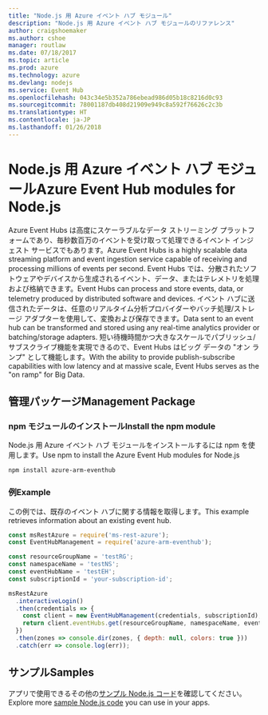 ```yaml
---
title: "Node.js 用 Azure イベント ハブ モジュール"
description: "Node.js 用 Azure イベント ハブ モジュールのリファレンス"
author: craigshoemaker
ms.author: cshoe
manager: routlaw
ms.date: 07/18/2017
ms.topic: article
ms.prod: azure
ms.technology: azure
ms.devlang: nodejs
ms.service: Event Hub
ms.openlocfilehash: 043c34e5b352a786ebead986d05b18c8216d0c93
ms.sourcegitcommit: 78001187db408d21909e949c8a592f76626c2c3b
ms.translationtype: HT
ms.contentlocale: ja-JP
ms.lasthandoff: 01/26/2018
---
```

# <a name="azure-event-hub-modules-for-nodejs"></a><span data-ttu-id="76817-103">Node.js 用 Azure イベント ハブ モジュール</span><span class="sxs-lookup"><span data-stu-id="76817-103">Azure Event Hub modules for Node.js</span></span>

<span data-ttu-id="76817-104">Azure Event Hubs は高度にスケーラブルなデータ ストリーミング プラットフォームであり、毎秒数百万のイベントを受け取って処理できるイベント インジェスト サービスでもあります。</span><span class="sxs-lookup"><span data-stu-id="76817-104">Azure Event Hubs is a highly scalable data streaming platform and event ingestion service capable of receiving and processing millions of events per second.</span></span> <span data-ttu-id="76817-105">Event Hubs では、分散されたソフトウェアやデバイスから生成されるイベント、データ、またはテレメトリを処理および格納できます。</span><span class="sxs-lookup"><span data-stu-id="76817-105">Event Hubs can process and store events, data, or telemetry produced by distributed software and devices.</span></span> <span data-ttu-id="76817-106">イベント ハブに送信されたデータは、任意のリアルタイム分析プロバイダーやバッチ処理/ストレージ アダプターを使用して、変換および保存できます。</span><span class="sxs-lookup"><span data-stu-id="76817-106">Data sent to an event hub can be transformed and stored using any real-time analytics provider or batching/storage adapters.</span></span> <span data-ttu-id="76817-107">短い待機時間かつ大きなスケールでパブリッシュ/サブスクライブ機能を実現できるので、Event Hubs はビッグ データの "オン ランプ" として機能します。</span><span class="sxs-lookup"><span data-stu-id="76817-107">With the ability to provide publish-subscribe capabilities with low latency and at massive scale, Event Hubs serves as the "on ramp" for Big Data.</span></span>

## <a name="management-package"></a><span data-ttu-id="76817-108">管理パッケージ</span><span class="sxs-lookup"><span data-stu-id="76817-108">Management Package</span></span>

### <a name="install-the-npm-module"></a><span data-ttu-id="76817-109">npm モジュールのインストール</span><span class="sxs-lookup"><span data-stu-id="76817-109">Install the npm module</span></span> 

<span data-ttu-id="76817-110">Node.js 用 Azure イベント ハブ モジュールをインストールするには npm を使用します。</span><span class="sxs-lookup"><span data-stu-id="76817-110">Use npm to install the Azure Event Hub modules for Node.js</span></span>

```bash
npm install azure-arm-eventhub
```

### <a name="example"></a><span data-ttu-id="76817-111">例</span><span class="sxs-lookup"><span data-stu-id="76817-111">Example</span></span>

<span data-ttu-id="76817-112">この例では、既存のイベント ハブに関する情報を取得します。</span><span class="sxs-lookup"><span data-stu-id="76817-112">This example retrieves information about an existing event hub.</span></span>

```javascript
const msRestAzure = require('ms-rest-azure');
const EventHubManagement = require('azure-arm-eventhub');

const resourceGroupName = 'testRG';
const namespaceName = 'testNS';
const eventHubName = 'testEH';
const subscriptionId = 'your-subscription-id';

msRestAzure
  .interactiveLogin()
  .then(credentials => {
    const client = new EventHubManagement(credentials, subscriptionId);
    return client.eventHubs.get(resourceGroupName, namespaceName, eventHubName);
  })
  .then(zones => console.dir(zones, { depth: null, colors: true }))
  .catch(err => console.log(err));
```

## <a name="samples"></a><span data-ttu-id="76817-113">サンプル</span><span class="sxs-lookup"><span data-stu-id="76817-113">Samples</span></span>

<span data-ttu-id="76817-114">アプリで使用できるその他の[サンプル Node.js コード](https://azure.microsoft.com/resources/samples/?platform=nodejs)を確認してください。</span><span class="sxs-lookup"><span data-stu-id="76817-114">Explore more [sample Node.js code](https://azure.microsoft.com/resources/samples/?platform=nodejs) you can use in your apps.</span></span>
